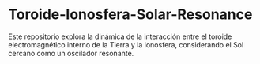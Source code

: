 # Toroide-Ionosfera-Solar-Resonance
Este repositorio explora la dinámica de la interacción entre el toroide electromagnético interno de la Tierra y la ionosfera, considerando el Sol cercano como un oscilador resonante. 
